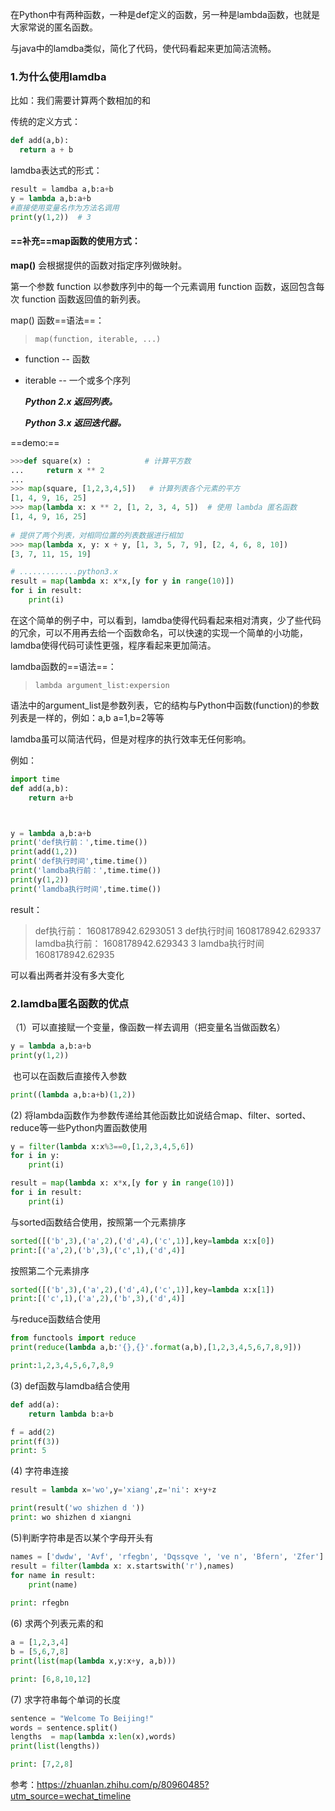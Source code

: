 

在Python中有两种函数，一种是def定义的函数，另一种是lambda函数，也就是大家常说的匿名函数。

与java中的lamdba类似，简化了代码，使代码看起来更加简洁流畅。 



### 1.为什么使用lamdba

比如：我们需要计算两个数相加的和

传统的定义方式：

~~~python
def add(a,b):
  return a + b
~~~

lamdba表达式的形式：

~~~python
result = lamdba a,b:a+b
y = lambda a,b:a+b
#直接使用变量名作为方法名调用
print(y(1,2))  # 3
~~~



#### ==补充==map函数的使用方式：

**map()** 会根据提供的函数对指定序列做映射。

第一个参数 function 以参数序列中的每一个元素调用 function 函数，返回包含每次 function 函数返回值的新列表。

map() 函数==语法==：

> ```
> map(function, iterable, ...)
> ```

- function -- 函数

- iterable -- 一个或多个序列

  ***Python 2.x 返回列表。***

  ***Python 3.x 返回迭代器。***

==demo:==

~~~python
>>>def square(x) :            # 计算平方数
...     return x ** 2
... 
>>> map(square, [1,2,3,4,5])   # 计算列表各个元素的平方
[1, 4, 9, 16, 25]
>>> map(lambda x: x ** 2, [1, 2, 3, 4, 5])  # 使用 lambda 匿名函数
[1, 4, 9, 16, 25]
 
# 提供了两个列表，对相同位置的列表数据进行相加
>>> map(lambda x, y: x + y, [1, 3, 5, 7, 9], [2, 4, 6, 8, 10])
[3, 7, 11, 15, 19]

# .............python3.x
result = map(lambda x: x*x,[y for y in range(10)])
for i in result:
    print(i)
~~~

在这个简单的例子中，可以看到，lamdba使得代码看起来相对清爽，少了些代码的冗余，可以不用再去给一个函数命名，可以快速的实现一个简单的小功能，lamdba使得代码可读性更强，程序看起来更加简洁。

lamdba函数的==语法==：

> ```text
> lambda argument_list:expersion
> ```

语法中的argument_list是参数列表，它的结构与Python中函数(function)的参数列表是一样的，例如：a,b	a=1,b=2等等

lamdba虽可以简洁代码，但是对程序的执行效率无任何影响。

例如：

~~~python
import time
def add(a,b):
    return a+b



y = lambda a,b:a+b
print('def执行前：',time.time())
print(add(1,2))
print('def执行时间',time.time())
print('lamdba执行前：',time.time())
print(y(1,2))
print('lamdba执行时间',time.time())
~~~

result：

> def执行前： 1608178942.6293051
> 3
> def执行时间 1608178942.629337
> lamdba执行前： 1608178942.629343
> 3
> lamdba执行时间 1608178942.62935

可以看出两者并没有多大变化

### 2.lamdba匿名函数的优点

（1）可以直接赋一个变量，像函数一样去调用（把变量名当做函数名）

~~~python
y = lambda a,b:a+b
print(y(1,2))
~~~

​		也可以在函数后直接传入参数

~~~python
print((lambda a,b:a+b)(1,2))
~~~

(2) 将lambda函数作为参数传递给其他函数比如说结合map、filter、sorted、reduce等一些Python内置函数使用

~~~python
y = filter(lambda x:x%3==0,[1,2,3,4,5,6])
for i in y:
    print(i)
~~~

~~~python
result = map(lambda x: x*x,[y for y in range(10)])
for i in result:
    print(i)
~~~

与sorted函数结合使用，按照第一个元素排序

~~~python
sorted([('b',3),('a',2),('d',4),('c',1)],key=lambda x:x[0])
print:[('a',2),('b',3),('c',1),('d',4)]
~~~

按照第二个元素排序

~~~python
sorted([('b',3),('a',2),('d',4),('c',1)],key=lambda x:x[1])
print:[('c',1),('a',2),('b',3),('d',4)]
~~~

与reduce函数结合使用

~~~python
from functools import reduce
print(reduce(lambda a,b:'{},{}'.format(a,b),[1,2,3,4,5,6,7,8,9]))

print:1,2,3,4,5,6,7,8,9
~~~

(3) def函数与lamdba结合使用

~~~python
def add(a):
    return lambda b:a+b

f = add(2)
print(f(3))
print: 5
~~~

(4) 字符串连接

~~~python
result = lambda x='wo',y='xiang',z='ni': x+y+z

print(result('wo shizhen d '))
print: wo shizhen d xiangni
~~~

(5)判断字符串是否以某个字母开头有

~~~python
names = ['dwdw', 'Avf', 'rfegbn', 'Dqssqve ', 've n', 'Bfern', 'Zfer']
result = filter(lambda x: x.startswith('r'),names)
for name in result:
    print(name)
    
print: rfegbn
~~~

(6) 求两个列表元素的和

~~~python
a = [1,2,3,4]
b = [5,6,7,8]
print(list(map(lambda x,y:x+y, a,b)))

print: [6,8,10,12]
~~~

(7) 求字符串每个单词的长度

~~~python
sentence = "Welcome To Beijing!"
words = sentence.split()
lengths  = map(lambda x:len(x),words)
print(list(lengths))

print: [7,2,8]
~~~



参考：https://zhuanlan.zhihu.com/p/80960485?utm_source=wechat_timeline

